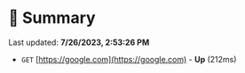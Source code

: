 # 📖 Summary
Last updated: **7/26/2023, 2:53:26 PM**

- `GET` [https://google.com](https://google.com) - **Up** (212ms)
